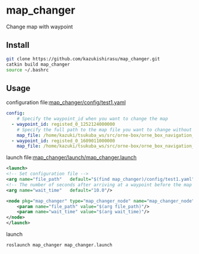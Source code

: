 # map_changer
Change map with waypoint
## Install
```bash
git clone https://github.com/kazukishirasu/map_changer.git
catkin build map_changer
source ~/.bashrc
```
## Usage
configuration file:[map_changer/config/test1.yaml](https://github.com/kazukishirasu/map_changer/blob/master/config/test1.yaml)
```yaml
config:
    # Specify the waypoint_id when you want to change the map
  - waypoint_id: registed_0_1252124000000
    # Specify the full path to the map file you want to change without the extension
    map_file: /home/kazuki/tsukuba_ws/src/orne-box/orne_box_navigation_executor/maps/mymap2
  - waypoint_id: registed_0_1609011000000
    map_file: /home/kazuki/tsukuba_ws/src/orne-box/orne_box_navigation_executor/maps/mymap1
```
launch file:[map_changer/launch/map_changer.launch](https://github.com/kazukishirasu/map_changer/blob/master/launch/map_changer.launch)
```xml
<launch>
<!-- Set configuration file -->
<arg name="file_path"   default="$(find map_changer)/config/test1.yaml"/>
<!-- The number of seconds after arriving at a waypoint before the map changes -->
<arg name="wait_time"   default="10.0"/>

<node pkg="map_changer" type="map_changer_node" name="map_changer_node" output="screen">
    <param name="file_path" value="$(arg file_path)"/>
    <param name="wait_time" value="$(arg wait_time)"/>
</node>
</launch>
```
launch
```bash
roslaunch map_changer map_changer.launch
```
